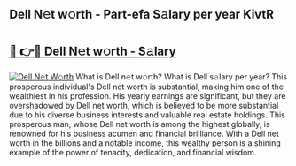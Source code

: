 ## Dell N𝚎t w𝚘rth - Part-efa S𝚊lary per year KivtR

# <h2><a href="http://gc0md3u.nevu.top/?p=Dell">🔗 👉🔴 Dell N𝚎t w𝚘rth - S𝚊lary</a></h2>

[![Dell N𝚎t W𝚘rth](https://i.imgur.com/Oavwk0R.jpeg)](http://gc0md3u.nevu.top/?p=Dell)
What is Dell n𝚎t w𝚘rth? What is Dell s𝚊lary per year?
This prosperous individual's Dell net worth is substantial, making him one of the wealthiest in his profession. His yearly earnings are significant, but they are overshadowed by Dell net worth, which is believed to be more substantial due to his diverse business interests and valuable real estate holdings. This prosperous man, whose Dell net worth is among the highest globally, is renowned for his business acumen and financial brilliance. With a Dell net worth in the billions and a notable income, this wealthy person is a shining example of the power of tenacity, dedication, and financial wisdom.
